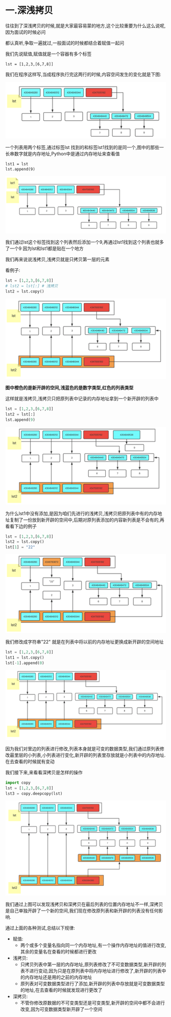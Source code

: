 # 一.深浅拷贝

往往到了深浅拷贝的时候,就是大家最容易蒙的地方,这个比较重要为什么这么说呢,因为面试的时候必问

都认真听,争取一遍就过,一般面试的时候都结合着赋值一起问

我们先说赋值,赋值就是一个容器有多个标签

```
lst = [1,2,3,[6,7,8]]
```

我们在程序这样写,当成程序执行完这两行的时候,内容空间发生的变化就是下图:

![image-20190624164715237](assets/image-20190624164715237.png)

一个列表用两个标签,通过标签lst 找到的和标签lst1找到的是同一个,图中的那些一长串数字就是内存地址,Python中是通过内存地址来查看值

```
lst1 = lst
lst.append(9)
```

![image-20190624164938391](assets/image-20190624164938391.png)

我们通过lst这个标签找到这个列表然后添加一个9,再通过lst1找到这个列表也就多了一个9 因为lst和lst1都是贴在一个地方

我们再来说说浅拷贝,浅拷贝就是只拷贝第一层的元素

看例子:

```python
lst = [1,2,3,[6,7,8]]
# lst2 = lst[:] # 浅拷贝
lst2 = lst.copy()
```

![image-20190624165932135](assets/image-20190624165932135.png)

**图中橙色的是新开辟的空间,浅蓝色的是数字类型,红色的列表类型**

这样就是浅拷贝,浅拷贝只把原列表中记录的内存地址拿到一个新开辟的列表中

```python
lst = [1,2,3,[6,7,8]]
lst2 = lst[:]
lst.append(9)
```

![image-20190624170320641](assets/image-20190624170320641.png)

为什么lst1中没有添加,是因为咱们先进行的浅拷贝,浅拷贝把原列表中有的内存地址复制了一份放到新开辟的空间中,后期对原列表添加的内容新列表是不会有的,再看看下边的例子

```python
lst = [1,2,3,[6,7,8]]
lst2 = lst.copy()
lst[1] = "22"
```

![image-20190624170640334](assets/image-20190624170640334.png)

我们修改成字符串"22" 就是在列表中将以前的内存地址更换成新开辟的空间地址

```python
lst = [1,2,3,[6,7,8]]
lst1 = lst.copy()
lst[-1].append(0)
```

![image-20190624171104866](assets/image-20190624171104866.png)

因为我们对里边的列表进行修改,列表本身就是可变的数据类型,我们通过原列表修改最里层的小列表,小列表进行变化,新开辟的列表里存放就是小列表中的内存地址.在去查看的时候就有变动

我们接下来,来看看深拷贝是怎样的操作

```python
import copy
lst = [1,2,3,[6,7,8]]
lst3 = copy.deepcopy(lst)
```

![image-20190624172845500](assets/image-20190624172845500.png)

我们通过上图可以发现浅拷贝和深拷贝在最后列表的位置内存地址不一样,深拷贝是自己单独开辟了一个新的空间,我们现在修改原列表和新开辟的列表没有任何影响.

通过上面的各种测试,总结以下规律:

- 赋值:
  - 两个或多个变量名指向同一个内存地址,有一个操作内存地址的值进行改变,其余的变量名在查看的时候都进行更改
- 浅拷贝:
  - 只拷贝列表中第一层的内存地址,原列表修改了不可变数据类型,新开辟的列表不进行变动,因为只是在原列表中将内存地址进行修改了,新开辟的列表中的内存地址还是用的之前的内存地址
  - 原列表对可变数据类型进行了添加,新开辟的列表中存放就是可变数据类型的地址,在去查看的时候就发现进行更改了
- 深拷贝:
  - 不管你修改原数据的不可变类型还是可变类型,新开辟的空间中都不会进行改变,因为可变数据类型新开辟了一个空间